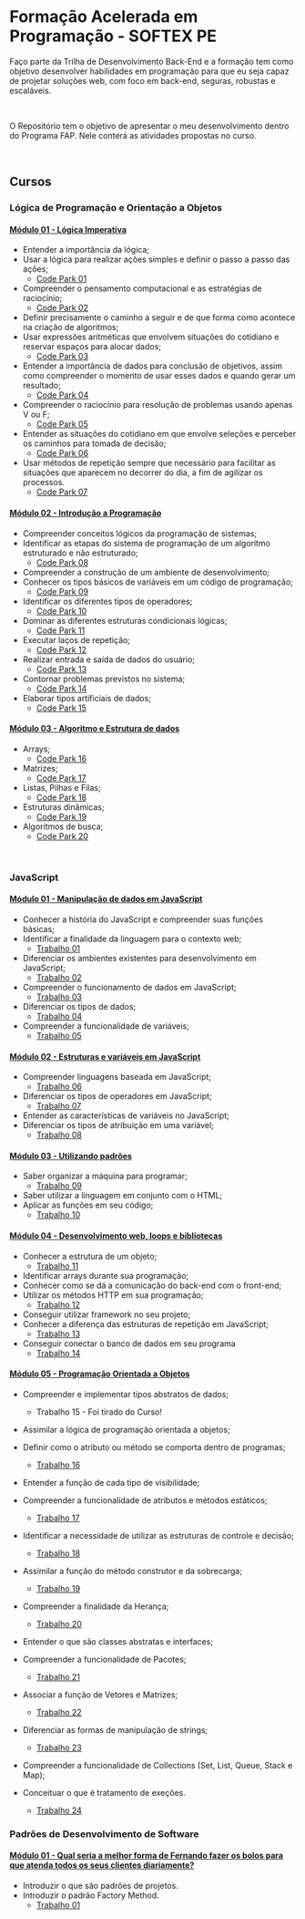 # Formação Acelerada em Programação - SOFTEX PE

Faço parte da Trilha de Desenvolvimento Back-End e a formação tem como objetivo desenvolver habilidades em programação para que eu seja capaz de projetar soluções web, com foco em back-end, seguras, robustas e escaláveis.

<br>

O Repositório tem o objetivo de apresentar o meu desenvolvimento dentro do Programa FAP. Nele conterá as atividades propostas no curso.

<br>

## Cursos

### Lógica de Programação e Orientação a Objetos

#### [**Módulo 01 - Lógica Imperativa**](https://github.com/marcelofox4/formacao-acelerada-em-programacao-softex/tree/main/01-logica-de-programacao-e-orientacao-a-objetos/m1-logica-imperativa)

- Entender a importância da lógica;
- Usar a lógica para realizar ações simples e definir o passo a passo das ações;
  - [Code Park 01](https://github.com/marcelofox4/formacao-acelerada-em-programacao-softex/tree/main/01-logica-de-programacao-e-orientacao-a-objetos/m1-logica-imperativa/01-code-park)
- Compreender o pensamento computacional e as estratégias de raciocínio;
  - [Code Park 02](https://github.com/marcelofox4/formacao-acelerada-em-programacao-softex/tree/main/01-logica-de-programacao-e-orientacao-a-objetos/m1-logica-imperativa/02-code-park)
- Definir precisamente o caminho a seguir e de que forma como acontece na criação de algoritmos;
- Usar expressões aritméticas que envolvem situações do cotidiano e reservar espaços para alocar dados;
  - [Code Park 03](https://github.com/marcelofox4/formacao-acelerada-em-programacao-softex/tree/main/01-logica-de-programacao-e-orientacao-a-objetos/m1-logica-imperativa/03-code-park)
- Entender a importância de dados para conclusão de objetivos, assim como compreender o momento de usar esses dados e quando gerar um resultado;
  - [Code Park 04](https://github.com/marcelofox4/formacao-acelerada-em-programacao-softex/tree/main/01-logica-de-programacao-e-orientacao-a-objetos/m1-logica-imperativa/04-code-park)
- Compreender o raciocínio para resolução de problemas usando apenas V ou F;
  - [Code Park 05](https://github.com/marcelofox4/formacao-acelerada-em-programacao-softex/tree/main/01-logica-de-programacao-e-orientacao-a-objetos/m1-logica-imperativa/05-code-park)
- Entender as situações do cotidiano em que envolve seleções e perceber os caminhos para tomada de decisão;
  - [Code Park 06](https://github.com/marcelofox4/formacao-acelerada-em-programacao-softex/tree/main/01-logica-de-programacao-e-orientacao-a-objetos/m1-logica-imperativa/06-code-park)
- Usar métodos de repetição sempre que necessário para facilitar as situações que aparecem no decorrer do dia, a fim de agilizar os processos.
  - [Code Park 07](https://github.com/marcelofox4/formacao-acelerada-em-programacao-softex/tree/main/01-logica-de-programacao-e-orientacao-a-objetos/m1-logica-imperativa/07-code-park)

#### [Módulo 02 - Introdução a Programação](https://github.com/marcelofox4/formacao-acelerada-em-programacao-softex/tree/main/01-logica-de-programacao-e-orientacao-a-objetos/m2-introducao-a-programacao)

- Compreender conceitos lógicos da programação de sistemas;
- Identificar as etapas do sistema de programação de um algoritmo estruturado e não estruturado;
  - [Code Park  08](https://github.com/marcelofox4/formacao-acelerada-em-programacao-softex/tree/main/01-logica-de-programacao-e-orientacao-a-objetos/m2-introducao-a-programacao/08-code-park)
- Compreender a construção de um ambiente de desenvolvimento;
- Conhecer os tipos básicos de variáveis em um código de programação;
  - [Code Park 09](https://github.com/marcelofox4/formacao-acelerada-em-programacao-softex/tree/main/01-logica-de-programacao-e-orientacao-a-objetos/m2-introducao-a-programacao/09-code-park)
- Identificar os diferentes tipos de operadores;
  - [Code Park 10](https://github.com/marcelofox4/formacao-acelerada-em-programacao-softex/tree/main/01-logica-de-programacao-e-orientacao-a-objetos/m2-introducao-a-programacao/10-code-park)
- Dominar as diferentes estruturas condicionais lógicas;
  - [Code Park 11](https://github.com/marcelofox4/formacao-acelerada-em-programacao-softex/tree/main/01-logica-de-programacao-e-orientacao-a-objetos/m2-introducao-a-programacao/11-code-park)
- Executar laços de repetição;
  - [Code Park 12](https://github.com/marcelofox4/formacao-acelerada-em-programacao-softex/tree/main/01-logica-de-programacao-e-orientacao-a-objetos/m2-introducao-a-programacao/12-code-park)
- Realizar entrada e saída de dados do usuário;
  - [Code Park 13](https://github.com/marcelofox4/formacao-acelerada-em-programacao-softex/tree/main/01-logica-de-programacao-e-orientacao-a-objetos/m2-introducao-a-programacao/13-code-park)
- Contornar problemas previstos no sistema;
  - [Code Park 14](https://github.com/marcelofox4/formacao-acelerada-em-programacao-softex/tree/main/01-logica-de-programacao-e-orientacao-a-objetos/m2-introducao-a-programacao/14-code-park)
- Elaborar tipos artificiais de dados;
  - [Code Park 15](https://github.com/marcelofox4/formacao-acelerada-em-programacao-softex/tree/main/01-logica-de-programacao-e-orientacao-a-objetos/m2-introducao-a-programacao/15-code-park)

#### [Módulo 03 - Algoritmo e Estrutura de dados](https://github.com/marcelofox4/formacao-acelerada-em-programacao-softex/tree/main/01-logica-de-programacao-e-orientacao-a-objetos/m3-algoritmo-e-estrutura-de-dados)

- Arrays;
  - [Code Park 16](https://github.com/marcelofox4/formacao-acelerada-em-programacao-softex/tree/main/01-logica-de-programacao-e-orientacao-a-objetos/m3-algoritmo-e-estrutura-de-dados/16-code-park)
- Matrizes;
  - [Code Park 17](https://github.com/marcelofox4/formacao-acelerada-em-programacao-softex/tree/main/01-logica-de-programacao-e-orientacao-a-objetos/m3-algoritmo-e-estrutura-de-dados/17-code-park)
- Listas, Pilhas e Filas;
  - [Code Park 18](https://github.com/marcelofox4/formacao-acelerada-em-programacao-softex/tree/main/01-logica-de-programacao-e-orientacao-a-objetos/m3-algoritmo-e-estrutura-de-dados/18-code-park)
- Estruturas dinâmicas;
  - [Code Park 19](https://github.com/marcelofox4/formacao-acelerada-em-programacao-softex/tree/main/01-logica-de-programacao-e-orientacao-a-objetos/m3-algoritmo-e-estrutura-de-dados/19-code-park)
- Algoritmos de busca;
  - [Code Park 20](https://github.com/marcelofox4/formacao-acelerada-em-programacao-softex/tree/main/01-logica-de-programacao-e-orientacao-a-objetos/m3-algoritmo-e-estrutura-de-dados/20-code-park)

<br>

### JavaScript

#### [Módulo 01 - Manipulação de dados em JavaScript](https://github.com/marcelofox4/formacao-acelerada-em-programacao-softex/tree/main/02-javascript/m1-manipulacao-de-dados-em-javascript)

- Conhecer a história do JavaScript e compreender suas funções básicas;
- Identificar a finalidade da linguagem para o contexto web;
  - [Trabalho 01](https://github.com/marcelofox4/formacao-acelerada-em-programacao-softex/tree/main/02-javascript/m1-manipulacao-de-dados-em-javascript/01-trabalho)
- Diferenciar os ambientes existentes para desenvolvimento em JavaScript;
  - [Trabalho 02](https://github.com/marcelofox4/formacao-acelerada-em-programacao-softex/tree/main/02-javascript/m1-manipulacao-de-dados-em-javascript/02-trabalho)
- Compreender o funcionamento de dados em JavaScript;
  - [Trabalho 03](https://github.com/marcelofox4/formacao-acelerada-em-programacao-softex/tree/main/02-javascript/m1-manipulacao-de-dados-em-javascript/03-trabalho)
- Diferenciar os tipos de dados;
  - [Trabalho 04](https://github.com/marcelofox4/formacao-acelerada-em-programacao-softex/tree/main/02-javascript/m1-manipulacao-de-dados-em-javascript/04-trabalho)
- Compreender a funcionalidade de variáveis;
  - [Trabalho 05](https://github.com/marcelofox4/formacao-acelerada-em-programacao-softex/tree/main/02-javascript/m1-manipulacao-de-dados-em-javascript/05-trabalho)

#### [Módulo 02 - Estruturas e variáveis em JavaScript](https://github.com/marcelofox4/formacao-acelerada-em-programacao-softex/tree/main/02-javascript/m2-estruturas-e-variaveis-em-javascript)

- Compreender linguagens baseada em JavaScript;
  - [Trabalho 06](https://github.com/marcelofox4/formacao-acelerada-em-programacao-softex/tree/main/02-javascript/m2-estruturas-e-variaveis-em-javascript/06-trabalho)
- Diferenciar os tipos de operadores em JavaScript;
  - [Trabalho 07](https://github.com/marcelofox4/formacao-acelerada-em-programacao-softex/tree/main/02-javascript/m2-estruturas-e-variaveis-em-javascript/07-trabalho)
- Entender as características de variáveis no JavaScript;
- Diferenciar os tipos de atribuição em uma variável;
  - [Trabalho 08](https://github.com/marcelofox4/formacao-acelerada-em-programacao-softex/tree/main/02-javascript/m2-estruturas-e-variaveis-em-javascript/08-trabalho)

#### [Módulo 03 - Utilizando padrões](https://github.com/marcelofox4/formacao-acelerada-em-programacao-softex/tree/main/02-javascript/m3-utilizando-padroes)

- Saber organizar a máquina para programar;
  - [Trabalho 09](https://github.com/marcelofox4/formacao-acelerada-em-programacao-softex/tree/main/02-javascript/m3-utilizando-padroes/09-trabalho)
- Saber utilizar a linguagem em conjunto com o HTML;
- Aplicar as funções em seu código;
  - [Trabalho 10](https://github.com/marcelofox4/formacao-acelerada-em-programacao-softex/tree/main/02-javascript/m3-utilizando-padroes/10-trabalho)

#### [Módulo 04 - Desenvolvimento web, loops e bibliotecas](https://github.com/marcelofox4/formacao-acelerada-em-programacao-softex/tree/main/02-javascript/m4-desenvolvimento-web-loops-e-bibliotecas)

- Conhecer a estrutura de um objeto;
  - [Trabalho 11](https://github.com/marcelofox4/formacao-acelerada-em-programacao-softex/tree/main/02-javascript/m4-desenvolvimento-web-loops-e-bibliotecas/11-trabalho)
- Identificar arrays durante sua programação;
- Conhecer como se dá a comunicação do back-end com o front-end;
- Utilizar os métodos HTTP em sua programação;
  - [Trabalho 12](https://github.com/marcelofox4/formacao-acelerada-em-programacao-softex/tree/main/02-javascript/m4-desenvolvimento-web-loops-e-bibliotecas/12-trabalho)
- Conseguir utilizar framework no seu projeto;
- Conhecer a diferença das estruturas de repetição em JavaScript;
  - [Trabalho 13](https://github.com/marcelofox4/formacao-acelerada-em-programacao-softex/tree/main/02-javascript/m4-desenvolvimento-web-loops-e-bibliotecas/13-trabalho)
- Conseguir conectar o banco de dados em seu programa
  - [Trabalho 14](https://github.com/marcelofox4/formacao-acelerada-em-programacao-softex/tree/main/02-javascript/m4-desenvolvimento-web-loops-e-bibliotecas/14-trabalho)

#### [Módulo 05 - Programação Orientada a Objetos](https://github.com/marcelofox4/formacao-acelerada-em-programacao-softex/tree/main/02-javascript/m5-programacao-orientada-a-objetos)

- Compreender e implementar tipos abstratos de dados;
  - Trabalho 15 - Foi tirado do Curso!

- Assimilar a lógica de programação orientada a objetos;
- Definir como o atributo ou método se comporta dentro de programas;
  - [Trabalho 16](https://github.com/marcelofox4/formacao-acelerada-em-programacao-softex/tree/main/02-javascript/m5-programacao-orientada-a-objetos/16-trabalho)
- Entender a função de cada tipo de visibilidade;
- Compreender a funcionalidade de atributos e métodos estáticos;
  - [Trabalho 17](https://github.com/marcelofox4/formacao-acelerada-em-programacao-softex/tree/main/02-javascript/m5-programacao-orientada-a-objetos/17-trabalho)
- Identificar a necessidade de utilizar as estruturas de controle e decisão;
  - [Trabalho 18](https://github.com/marcelofox4/formacao-acelerada-em-programacao-softex/tree/main/02-javascript/m5-programacao-orientada-a-objetos/18-trabalho)

- Assimilar a função do método construtor e da sobrecarga;
  - [Trabalho 19](https://github.com/marcelofox4/formacao-acelerada-em-programacao-softex/tree/main/02-javascript/m5-programacao-orientada-a-objetos/19-trabalho)

- Compreender a finalidade da Herança;
  - [Trabalho 20](https://github.com/marcelofox4/formacao-acelerada-em-programacao-softex/tree/main/02-javascript/m5-programacao-orientada-a-objetos/20-trabalho)
- Entender o que são classes abstratas e interfaces;
- Compreender a funcionalidade de Pacotes;
  - [Trabalho 21](https://github.com/marcelofox4/formacao-acelerada-em-programacao-softex/tree/main/02-javascript/m5-programacao-orientada-a-objetos/21-trabalho)

- Associar a função de Vetores e Matrizes;
  - [Trabalho 22](https://github.com/marcelofox4/formacao-acelerada-em-programacao-softex/tree/main/02-javascript/m5-programacao-orientada-a-objetos/22-trabalho)
- Diferenciar as formas de manipulação de strings;
  - [Trabalho 23](https://github.com/marcelofox4/formacao-acelerada-em-programacao-softex/tree/main/02-javascript/m5-programacao-orientada-a-objetos/23-trabalho)
- Compreender a funcionalidade de Collections (Set, List, Queue, Stack e Map);
- Conceituar o que é tratamento de exeções.
  - [Trabalho 24](https://github.com/marcelofox4/formacao-acelerada-em-programacao-softex/tree/main/02-javascript/m5-programacao-orientada-a-objetos/24-trabalho)

### Padrões de Desenvolvimento de Software

#### [Módulo 01 - Qual seria a melhor forma de Fernando fazer os bolos para que atenda todos os seus clientes diariamente?](https://github.com/marcelofox4/formacao-acelerada-em-programacao-softex/tree/main/03-padroes-de-desenvolvimento-de-software)

- Introduzir o que são padrões de projetos.
- Introduzir o padrão Factory Method.
  - [Trabalho 01](https://github.com/marcelofox4/formacao-acelerada-em-programacao-softex/tree/main/03-padroes-de-desenvolvimento-de-software/m1-qual-a-melhor-forma-de-fernando-fazer-bolos-para-que-atenda-todos-os-seus-clientes-diariamente/01-trabalho)

